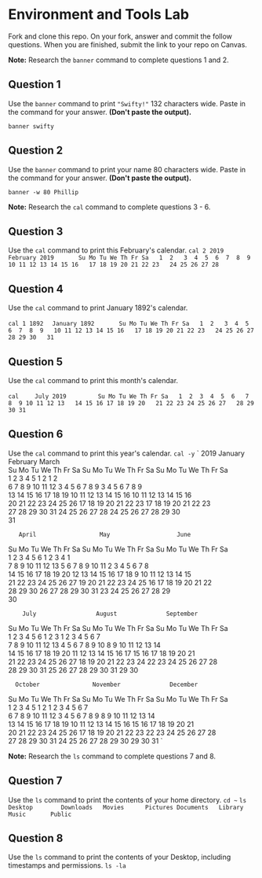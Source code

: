 # Environment and Tools Lab

Fork and clone this repo. On your fork, answer and commit the follow questions. When you are finished, submit the link to your repo on Canvas.


**Note:** Research the `banner` command to complete questions 1 and 2.

## Question 1

Use the `banner` command to print `"Swifty!"` 132 characters wide. Paste in the command for your answer.
**(Don't paste the output).**

`banner swifty`

## Question 2

Use the `banner` command to print your name 80 characters wide. Paste in the command for your answer.
**(Don't paste the output).**

`banner -w 80 Phillip`

**Note:** Research the `cal` command to complete questions 3 - 6.

## Question 3

Use the `cal` command to print this February's calendar.
`cal 2 2019`
`   February 2019      
Su Mo Tu We Th Fr Sa  
                1  2  
 3  4  5  6  7  8  9  
10 11 12 13 14 15 16  
17 18 19 20 21 22 23  
24 25 26 27 28  `

## Question 4

Use the `cal` command to print January 1892's calendar.

`cal 1 1892`
`   January 1892      
Su Mo Tu We Th Fr Sa  
            1  2  
3  4  5  6  7  8  9  
10 11 12 13 14 15 16  
17 18 19 20 21 22 23  
24 25 26 27 28 29 30  
31 `

## Question 5

Use the `cal` command to print this month's calendar.

`cal`
`     July 2019        
Su Mo Tu We Th Fr Sa  
    1  2  3  4  5  6  
 7  8  9 10 11 12 13  
14 15 16 17 18 19 20  
21 22 23 24 25 26 27  
28 29 30 31  `


## Question 6

Use the `cal` command to print this year's calendar.
`cal -y`
`                            2019
      January               February               March          
Su Mo Tu We Th Fr Sa  Su Mo Tu We Th Fr Sa  Su Mo Tu We Th Fr Sa  
       1  2  3  4  5                  1  2                  1  2  
 6  7  8  9 10 11 12   3  4  5  6  7  8  9   3  4  5  6  7  8  9  
13 14 15 16 17 18 19  10 11 12 13 14 15 16  10 11 12 13 14 15 16  
20 21 22 23 24 25 26  17 18 19 20 21 22 23  17 18 19 20 21 22 23  
27 28 29 30 31        24 25 26 27 28        24 25 26 27 28 29 30  
                                            31                    

       April                  May                   June          
Su Mo Tu We Th Fr Sa  Su Mo Tu We Th Fr Sa  Su Mo Tu We Th Fr Sa  
    1  2  3  4  5  6            1  2  3  4                     1  
 7  8  9 10 11 12 13   5  6  7  8  9 10 11   2  3  4  5  6  7  8  
14 15 16 17 18 19 20  12 13 14 15 16 17 18   9 10 11 12 13 14 15  
21 22 23 24 25 26 27  19 20 21 22 23 24 25  16 17 18 19 20 21 22  
28 29 30              26 27 28 29 30 31     23 24 25 26 27 28 29  
                                            30                    

        July                 August              September        
Su Mo Tu We Th Fr Sa  Su Mo Tu We Th Fr Sa  Su Mo Tu We Th Fr Sa  
    1  2  3  4  5  6               1  2  3   1  2  3  4  5  6  7  
 7  8  9 10 11 12 13   4  5  6  7  8  9 10   8  9 10 11 12 13 14  
14 15 16 17 18 19 20  11 12 13 14 15 16 17  15 16 17 18 19 20 21  
21 22 23 24 25 26 27  18 19 20 21 22 23 24  22 23 24 25 26 27 28  
28 29 30 31           25 26 27 28 29 30 31  29 30                 


      October               November              December        
Su Mo Tu We Th Fr Sa  Su Mo Tu We Th Fr Sa  Su Mo Tu We Th Fr Sa  
       1  2  3  4  5                  1  2   1  2  3  4  5  6  7  
 6  7  8  9 10 11 12   3  4  5  6  7  8  9   8  9 10 11 12 13 14  
13 14 15 16 17 18 19  10 11 12 13 14 15 16  15 16 17 18 19 20 21  
20 21 22 23 24 25 26  17 18 19 20 21 22 23  22 23 24 25 26 27 28  
27 28 29 30 31        24 25 26 27 28 29 30  29 30 31            `

**Note:** Research the `ls` command to complete questions 7 and 8.

## Question 7

Use the `ls` command to print the contents of your home directory.
`cd ~`
`ls`
`Desktop		Downloads	Movies		Pictures
Documents	Library		Music		Public`

## Question 8

Use the `ls` command to print the contents of your Desktop, including timestamps and permissions.
`ls -la`
